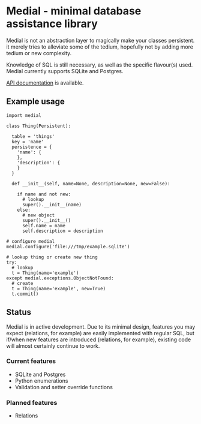 # Medial - minimal database assistance library

Medial is not an abstraction layer to magically make your classes persistent.
it merely tries to alleviate some of the tedium, hopefully not by adding more
tedium or new complexity.

Knowledge of SQL is still necessary, as well as the specific flavour(s) used.
Medial currently supports SQLite and Postgres.

[API documentation](docs/medial.md) is available.

## Example usage

```
import medial

class Thing(Persistent):

  table = 'things'
  key = 'name'
  persistence = {
    'name': {
    },
    'description': {
    }
  }

  def __init__(self, name=None, description=None, new=False):

    if name and not new:
      # lookup
      super().__init__(name)
    else:
      # new object
      super().__init__()
      self.name = name
      self.description = description

# configure medial
medial.configure('file:///tmp/example.sqlite')

# lookup thing or create new thing
try:
  # lookup
  t = Thing(name='example')
except medial.exceptions.ObjectNotFound:
  # create
  t = Thing(name='example', new=True)
  t.commit()
```

## Status

Medial is in active development.  Due to its minimal design, features you may
expect (relations, for example) are easily implemented with regular SQL, but
if/when new features are introduced (relations, for example), existing code
will almost certainly continue to work.

### Current features

* SQLite and Postgres
* Python enumerations
* Validation and setter override functions

### Planned features

* Relations
